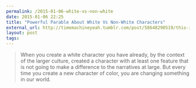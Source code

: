 ```yaml
---
permalink: /2015-01-06-white-vs-non-white
date: 2015-01-06 22:25
title: "Powerful Parable About White Vs Non-White Characters"
external_url: http://timemachineyeah.tumblr.com/post/58648290519/this-is-a-jar-full-of-major-characters
layout: post
tags: 
---
```


>When you create a white character you have already, by the context of the larger culture, created a character with at least one feature that is not going to make a difference to the narratives at large. But every time you create a new character of color, you are changing something in our world.